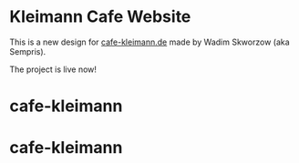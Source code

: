 # Kleimann Cafe Website
This is a new design for [cafe-kleimann.de](cafe-kleimann.de) made by Wadim Skworzow (aka Sempris).

The project is live now!
# cafe-kleimann
# cafe-kleimann
